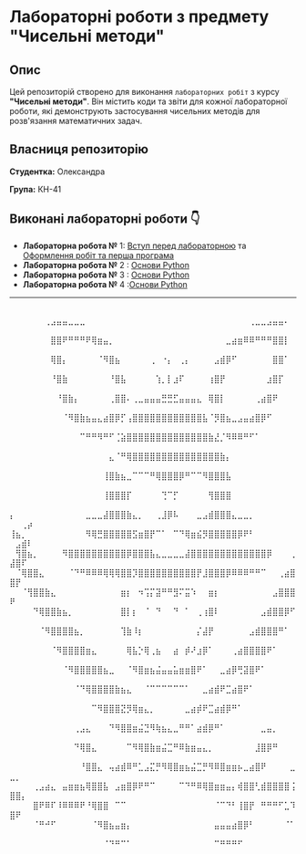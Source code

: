 # Лабораторні роботи з предмету "Чисельні методи"

## Опис
Цей репозиторій створено для виконання `лабораторних робіт` з курсу **"Чисельні методи"**. Він містить коди та звіти для кожної лабораторної роботи, які демонструють застосування чисельних методів для розв'язання математичних задач.

## Власниця репозиторію
**Студентка:** Олександра 

**Група:** КН-41

## Виконані лабораторні роботи 👇

- **Лабораторна робота №** 1: [Вступ перед лабораторною](./init/README.md) та [Оформлення робіт та перша програма](./1_lab/)
- **Лабораторна робота №** 2 : [Основи Python](./2_lab/README.md)
- **Лабораторна робота №** 3 : [Основи Python](./3_lab/README.md)
- **Лабораторна робота №** 4 :[Основи Python](./4_lab/README.md)



___
⠀⠀⠀⠀⠀⠀⠀⠀⠀⠀⠀⠀⠀⠀⠀⠀⠀⠀⠀⠀⠀⠀
⠀⠀⠀⠀⠀⠀⢀⣠⣤⣤⣀⣀⣀⠀⠀⠀⠀⠀⠀⠀⠀⠀⠀⠀⠀⠀⠀⠀⠀⠀⠀⠀⠀⠀⠀⠀⠀⠀⠀⠀⠀⢀⣀⣀⣠⣤⣤⠄⠀⠀⠀⠀⠀
⠀⠀⠀⠀⠀⠀⠀⣿⣿⠟⠛⠛⠛⠟⢿⣶⣤⡀⠀⠀⠀⠀⠀⠀⠀⠀⠀⠀⠀⠀⠀⠀⠀⠀⠀⠀⠀⣀⣴⣶⠿⠿⠛⠛⠛⣿⣿⡇⠀⠀⠀⠀⠀
⠀⠀⠀⠀⠀⠀⠀⢿⣿⡄⠀⠀⠀⠀⠀⠈⠻⣿⣦⠀⠀⠀⠀⠀⢀⠀⠐⡄⠀⢀⡄⠀⠀⠀⠀⣠⣾⡿⠋⠀⠀⠀⠀⠀⠀⣿⣿⠁⠀⠀⠀⠀⠀
⠀⠀⠀⠀⠀⠀⠀⠘⣿⣷⠀⠀⠀⠀⠀⠀⠀⠘⣿⣧⠀⠀⠀⠀⠀⢱⡀⡇⣰⠏⠀⠀⠀⠀⢰⣿⡟⠀⠀⠀⠀⠀⠀⠀⣰⣿⡏⠀⠀⠀⠀⠀⠀
⠀⠀⠀⠀⠀⠀⠀⠀⠘⣿⣷⡄⠀⠀⠀⠀⠀⢀⣿⣿⠄⢀⣀⣤⣤⣤⣛⣛⣋⣤⣤⣤⣄⠀⢿⣿⡇⠀⠀⠀⠀⠀⢀⣴⣿⠟⠀⠀⠀⠀⠀⠀⠀
⠀⠀⠀⠀⠀⠀⠀⠀⠀⠈⠻⣿⣷⣦⣤⣄⣴⣿⡿⡋⢠⣿⣿⣿⣿⣿⣿⣿⣿⣿⣿⣿⣿⣧⠈⡻⣿⣦⣀⣠⣤⣴⣿⡿⠋⠀⠀⠀⠀⠀⠀⠀⠀
⠀⠀⠀⠀⠀⠀⠀⠀⠀⠀⠀⠀⠉⠛⠛⠻⠛⠋⢈⣵⣿⣿⣿⣿⣿⣿⣿⣿⣿⣿⣿⣿⣿⣿⣷⣜⡈⠻⠿⠿⠛⠋⠁⠀⠀⠀⠀⠀⠀⠀⠀⠀⠀
⠀⠀⠀⠀⠀⠀⠀⠀⠀⠀⠀⠀⠀⠀⠀⠀⠀⣄⠈⠛⢿⣿⣿⣿⣿⣿⣿⣿⣿⣿⣿⣿⣿⣿⣿⣿⣷⡄⠀⠀⠀⠀⠀⠀⠀⠀⠀⠀⠀⠀⠀⠀⠀
⠀⠀⠀⠀⠀⠀⠀⠀⠀⠀⠀⠀⠀⠀⠀⠀⢸⣿⣷⣦⣀⠉⠉⠉⠛⢿⣿⣿⣿⡿⠛⠉⠉⠻⣿⣿⣿⣧⠀⠀⠀⠀⠀⠀⠀⠀⠀⠀⠀⠀⠀⠀⠀
⠀⠀⠀⠀⠀⠀⠀⠀⠀⠀⠀⠀⠀⠀⠀⠀⢸⣿⣿⣿⡏⠀⠀⠀⠀⠀⢙⠉⡋⠀⠀⠀⠀⠀⢻⣿⣿⣿⠀⠀⠀⠀⠀⠀⠀⠀⠀⠀⠀⠀⠀⠀⠀
⡄⠀⠀⠀⠀⠀⠀⠀⠀⠀⠀⠀⠀⣀⣀⣀⣼⣿⣿⣿⣷⣄⡀⠀⠀⢀⣸⡿⠧⠀⠀⠀⣀⣠⣾⣿⣿⣿⣄⣀⣀⡀⠀⠀⠀⠀⠀⠀⠀⠀⠀⢀⡴
⢸⣦⡀⠀⠀⠀⠀⠀⠀⠀⠀⠀⠀⠻⢿⣛⣿⣿⣿⣿⣿⣫⣶⣿⡟⠉⠁⠀⠉⠙⢿⣶⣮⡻⣿⣿⣿⣿⣿⡿⠟⠃⠀⠀⠀⠀⠀⠀⠀⠀⣠⣾⠇
⠀⢻⣿⣦⡀⠀⠀⠀⠀⠻⣿⣿⣿⣿⣿⣿⣿⣿⣿⣿⡿⣿⣿⣿⣧⣄⣀⣀⣀⣀⣼⣿⣿⣿⣿⣿⣿⣿⣿⣿⣿⣿⣿⣿⡿⠀⠀⠀⢀⣼⣿⠏⠀
⠀⠈⢿⣿⣿⣄⠀⠀⠀⠀⠈⠙⠛⠿⠿⠿⢿⢿⢿⣿⣿⡹⣿⣿⣿⣿⣿⣿⣿⣿⣿⣿⡟⣸⣿⣿⣿⡿⠿⠿⠿⠛⠛⠉⠀⠀⢀⣴⣿⣿⡟⠀⠀
⠀⠀⠈⢻⣿⣿⣷⣄⠀⠀⠀⠀⠀⠀⠀⠀⠀⠀⠀⣶⡆⠀⠲⢩⡍⣽⠛⠛⣻⠍⣭⠱⠀⠀⣶⡆⠀⠀⠀⠀⠀⠀⠀⠀⠀⣠⣿⣿⣿⠟⠀⠀⠀
⠀⠀⠀⠀⠙⢿⣿⣿⣷⣦⡀⠀⠀⠀⠀⠀⠀⠀⠀⣿⡇⡆⠀⠈⠀⠙⠀⠀⠙⠀⠁⠀⢀⢰⣿⠇⠀⠀⠀⠀⠀⠀⠀⣠⣾⣿⣿⡿⠋⠀⠀⠀⠀
⠀⠀⠀⠀⠀⠈⠻⣿⣿⣿⣿⣦⡀⠀⠀⠀⠀⠀⠀⢹⣷⠸⡆⠀⠀⠀⠀⠀⠀⠀⠀⠀⡌⣼⡟⠀⠀⠀⠀⠀⠀⣠⣾⣿⣿⣿⠛⠁⠀⠀⠀⠀⠀
⠀⠀⠀⠀⠀⠀⠀⠈⠻⣿⣿⣿⣿⣶⣄⠀⠀⠀⠀⠀⢿⣧⡑⢿⢀⣦⠀⠀⣴⠀⡾⠜⣰⡿⠁⠀⠀⠀⢀⣴⣿⣿⣿⣿⠟⠁⠀⠀⠀⠀⠀⠀⠀
⠀⠀⠀⠀⠀⠀⠀⠀⠀⠈⠻⣿⣿⣿⣿⣿⣦⣀⠀⠀⠈⠻⣿⣶⣦⣬⣤⣤⣥⣶⣶⣿⠟⠁⠀⠀⣀⣴⡿⢛⣽⣿⠟⠁⠀⠀⠀⠀⠀⠀⠀⠀⠀
⠀⠀⠀⠀⠀⠀⠀⠀⠀⠀⠀⠈⠙⢿⣿⣿⣿⣿⣷⣦⣄⠀⠀⠈⠉⠉⠉⠉⠉⠉⠁⠀⠀⣀⣴⣾⠟⣉⣴⣿⠟⠁⠀⠀⠀⠀⠀⠀⠀⠀⠀⠀⠀
⠀⠀⠀⠀⠀⠀⠀⠀⠀⠀⠀⠀⠀⠀⠉⠻⣿⣿⣿⣝⡻⢿⣶⣄⡀⠀⠀⠀⠀⠀⣀⣴⡾⠟⣉⣴⣾⡿⠛⠁⠀⠀⠀⠀⠀⠀⠀⠀⠀⠀⠀⠀⠀
⠀⠀⠀⠀⠀⠀⠀⠀⠀⠀⠀⢀⣠⣄⠀⠀⠀⠙⠻⣿⣿⣶⣬⣙⠻⢷⣦⣄⣀⠛⠛⠁⣴⣾⡿⠛⠁⠀⠀⠀⠀⠀⠀⣀⣤⡀⠀⠀⠀⠀⠀⠀⠀
⠀⠀⠀⠀⠀⠀⠀⠀⠀⠀⠀⠙⢿⣿⣄⠀⠀⠀⠀⠀⠉⠻⢿⣿⣷⣶⣬⣉⠛⠿⣷⣶⣤⣄⡀⠀⠀⠀⠀⠀⠀⠀⣸⣿⡿⠛⠀⠀⠀⠀⠀⠀⠀
⠀⠀⠀⠀⠀⠀⠀⠀⠀⠀⠀⠀⠘⣿⣿⣄⠀⢤⣴⣾⠿⠛⣁⣠⣍⡛⠻⢿⣿⣶⣦⣬⣉⡛⠻⠿⣿⣶⣶⡦⣀⣴⣿⠟⠀⠀⠀⠀⣀⣀⡀⠀⠀
⠀⠀⠀⠀⢀⣠⣴⣄⠀⣤⣶⣶⣦⢿⣿⣿⣧⠀⣠⣶⣿⡿⠟⠛⠉⠀⠀⠀⠀⠉⠙⠛⠿⢿⣿⣶⣶⣤⡄⢾⣿⣿⢃⣾⣿⣿⣿⣿⢨⣿⣿⡄⠀
⠀⠀⠀⠀⣿⠟⠿⠏⠸⠿⠿⠿⠟⠘⢿⣿⣿⠀⠉⠉⠀⠀⠀⠀⠀⠀⠀⠀⠀⠀⠀⠀⠀⠀⠀⠈⠉⠙⠃⢸⣿⡟⠀⠛⠛⠛⠋⣁⠹⣿⠟⠀⠀
⠀⠀⠀⠀⠈⠛⠚⠋⠀⠀⠀⠀⠀⠀⠈⠻⣿⣦⣤⣶⡄⠀⠀⠀⠀⠀⠀⠀⠀⠀⠀⠀⠀⠀⠀⣤⣤⣤⣴⣿⡿⠃⠀⠀⠀⠀⠀⠈⠁⠀⠀⠀⠀
⠀⠀⠀⠀⠀⠀⠀⠀⠀⠀⠀⠀⠀⠀⠀⠀⠈⠙⠛⠉⠁⠀⠀⠀⠀⠀⠀⠀⠀⠀⠀⠀⠀⠀⠀⠉⠛⠛⠛⠋⠀⠀⠀⠀⠀⠀⠀⠀⠀⠀⠀⠀⠀⠀⠀⠀⠀⠀⠀⠀⠀⠀⠀⠀⠀⠀⠀⠀⠀

⠀⠀⠀⠀⠀⠀⠀